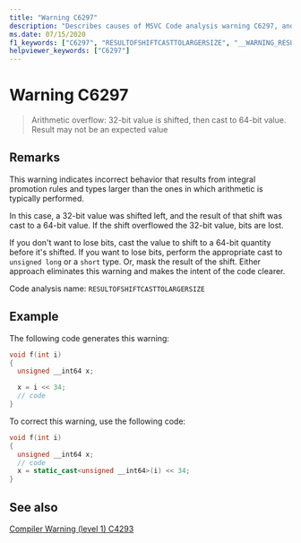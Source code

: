 ```yaml
---
title: "Warning C6297"
description: "Describes causes of MSVC Code analysis warning C6297, and how to fix the issue."
ms.date: 07/15/2020
f1_keywords: ["C6297", "RESULTOFSHIFTCASTTOLARGERSIZE", "__WARNING_RESULTOFSHIFTCASTTOLARGERSIZE"]
helpviewer_keywords: ["C6297"]
---
```

# Warning C6297

> Arithmetic overflow: 32-bit value is shifted, then cast to 64-bit value. Result may not be an expected value

## Remarks

This warning indicates incorrect behavior that results from integral promotion rules and types larger than the ones in which arithmetic is typically performed.

In this case, a 32-bit value was shifted left, and the result of that shift was cast to a 64-bit value. If the shift overflowed the 32-bit value, bits are lost.

If you don't want to lose bits, cast the value to shift to a 64-bit quantity before it's shifted. If you want to lose bits, perform the appropriate cast to `unsigned long` or a `short` type. Or, mask the result of the shift. Either approach eliminates this warning and makes the intent of the code clearer.

Code analysis name: `RESULTOFSHIFTCASTTOLARGERSIZE`

## Example

The following code generates this warning:

```cpp
void f(int i)
{
  unsigned __int64 x;

  x = i << 34;
  // code
}
```

To correct this warning, use the following code:

```cpp
void f(int i)
{
  unsigned __int64 x;
  // code
  x = static_cast<unsigned __int64>(i) << 34;
}
```

## See also

[Compiler Warning (level 1) C4293](../error-messages/compiler-warnings/compiler-warning-level-1-c4293.md)
